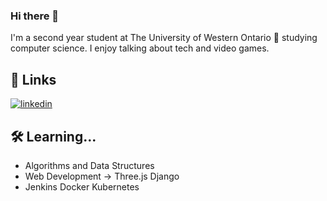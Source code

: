### Hi there 👋 
I'm a second year student at The University of Western Ontario 🚀 studying computer science. I 
enjoy talking about tech and video games.


## 🔗 Links
[![linkedin](https://img.shields.io/badge/linkedin-0A66C2?style=for-the-badge&logo=linkedin&logoColor=white)](https://www.linkedin.com/in/andy-sit-413165219/)


## 🛠 Learning...
- Algorithms and Data Structures
- Web Development -> Three.js Django
- Jenkins Docker Kubernetes



<!--
**andysit1/andysit1** is a ✨ _special_ ✨ repository because its `README.md` (this file) appears on your GitHub profile.

Here are some ideas to get you started:

- 🔭 I’m currently working on ...
- 🌱 I’m currently learning ...
- 👯 I’m looking to collaborate on ...
- 🤔 I’m looking for help with ...
- 💬 Ask me about ...
- 📫 How to reach me: ...
- 😄 Pronouns: ...
- ⚡ Fun fact: ...
-->
